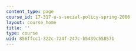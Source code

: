 ```yaml
---
content_type: page
course_id: 17-317-u-s-social-policy-spring-2006
layout: course_home
title: ''
type: course
uid: 856ffcc1-322c-724f-247c-b5439c558571
---
```

